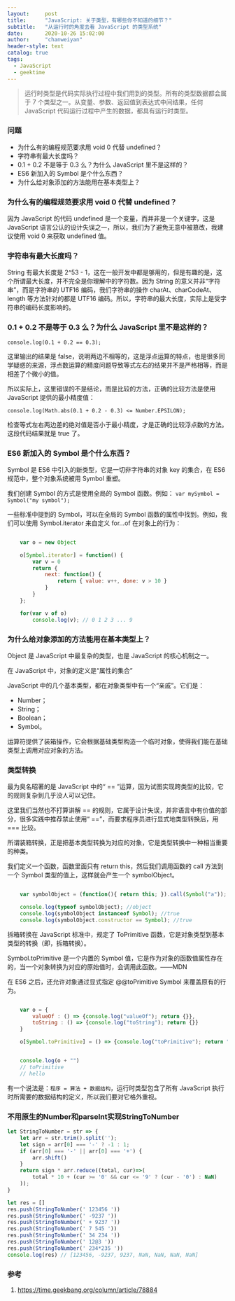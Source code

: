 ```yaml
---
layout:     post
title:      "JavaScript: 关于类型，有哪些你不知道的细节？"
subtitle:   "从运行时的角度去看 JavaScript 的类型系统"
date:       2020-10-26 15:02:00
author:     "chanweiyan"
header-style: text
catalog: true
tags:
  - JavaScript
  - geektime
---
```


>运行时类型是代码实际执行过程中我们用到的类型。所有的类型数据都会属于 7 个类型之一。从变量、参数、返回值到表达式中间结果，任何 JavaScript 代码运行过程中产生的数据，都具有运行时类型。

### 问题

+ 为什么有的编程规范要求用 void 0 代替 undefined？
+ 字符串有最大长度吗？
+ 0.1 + 0.2 不是等于 0.3 么？为什么 JavaScript 里不是这样的？
+ ES6 新加入的 Symbol 是个什么东西？
+ 为什么给对象添加的方法能用在基本类型上？

### 为什么有的编程规范要求用 void 0 代替 undefined？

因为 JavaScript 的代码 undefined 是一个变量，而并非是一个关键字，这是 JavaScript 语言公认的设计失误之一，所以，我们为了避免无意中被篡改，我建议使用 void 0 来获取 undefined 值。


### 字符串有最大长度吗？

String 有最大长度是 2^53 - 1，这在一般开发中都是够用的，但是有趣的是，这个所谓最大长度，并不完全是你理解中的字符数。因为 String 的意义并非“字符串”，而是字符串的 UTF16 编码，我们字符串的操作 charAt、charCodeAt、length 等方法针对的都是 UTF16 编码。所以，字符串的最大长度，实际上是受字符串的编码长度影响的。

### 0.1 + 0.2 不是等于 0.3 么？为什么 JavaScript 里不是这样的？

`console.log(0.1 + 0.2 == 0.3);`

这里输出的结果是 false，说明两边不相等的，这是浮点运算的特点，也是很多同学疑惑的来源，浮点数运算的精度问题导致等式左右的结果并不是严格相等，而是相差了个微小的值。

所以实际上，这里错误的不是结论，而是比较的方法，正确的比较方法是使用 JavaScript 提供的最小精度值：

`console.log(Math.abs(0.1 + 0.2 - 0.3) <= Number.EPSILON);`

检查等式左右两边差的绝对值是否小于最小精度，才是正确的比较浮点数的方法。这段代码结果就是 true 了。

### ES6 新加入的 Symbol 是个什么东西？

Symbol 是 ES6 中引入的新类型，它是一切非字符串的对象 key 的集合，在 ES6 规范中，整个对象系统被用 Symbol 重塑。

我们创建 Symbol 的方式是使用全局的 Symbol 函数。例如：
`var mySymbol = Symbol("my symbol");`

一些标准中提到的 Symbol，可以在全局的 Symbol 函数的属性中找到。例如，我们可以使用 Symbol.iterator 来自定义 for…of 在对象上的行为：

```js

    var o = new Object

    o[Symbol.iterator] = function() {
        var v = 0
        return {
            next: function() {
                return { value: v++, done: v > 10 }
            }
        }
    };

    for(var v of o)
        console.log(v); // 0 1 2 3 ... 9
```

### 为什么给对象添加的方法能用在基本类型上？

Object 是 JavaScript 中最复杂的类型，也是 JavaScript 的核心机制之一。

在 JavaScript 中，对象的定义是“属性的集合”

JavaScript 中的几个基本类型，都在对象类型中有一个“亲戚”。它们是：

+ Number；
+ String；
+ Boolean；
+ Symbol。

运算符提供了装箱操作，它会根据基础类型构造一个临时对象，使得我们能在基础类型上调用对应对象的方法。

### 类型转换

最为臭名昭著的是 JavaScript 中的“ == ”运算，因为试图实现跨类型的比较，它的规则复杂到几乎没人可以记住。

这里我们当然也不打算讲解 == 的规则，它属于设计失误，并非语言中有价值的部分，很多实践中推荐禁止使用“ ==”，而要求程序员进行显式地类型转换后，用 === 比较。

所谓装箱转换，正是把基本类型转换为对应的对象，它是类型转换中一种相当重要的种类。

我们定义一个函数，函数里面只有 return this，然后我们调用函数的 call 方法到一个 Symbol 类型的值上，这样就会产生一个 symbolObject。
```js

    var symbolObject = (function(){ return this; }).call(Symbol("a"));

    console.log(typeof symbolObject); //object
    console.log(symbolObject instanceof Symbol); //true
    console.log(symbolObject.constructor == Symbol); //true
```

拆箱转换在 JavaScript 标准中，规定了 ToPrimitive 函数，它是对象类型到基本类型的转换（即，拆箱转换）。

Symbol.toPrimitive 是一个内置的 Symbol 值，它是作为对象的函数值属性存在的，当一个对象转换为对应的原始值时，会调用此函数。——MDN

在 ES6 之后，还允许对象通过显式指定 @@toPrimitive Symbol 来覆盖原有的行为。

```js

    var o = {
        valueOf : () => {console.log("valueOf"); return {}},
        toString : () => {console.log("toString"); return {}}
    }

    o[Symbol.toPrimitive] = () => {console.log("toPrimitive"); return "hello"}


    console.log(o + "")
    // toPrimitive
    // hello
```

有一个说法是：`程序 = 算法 + 数据结构`，运行时类型包含了所有 JavaScript 执行时所需要的数据结构的定义，所以我们要对它格外重视。

### 不用原生的Number和parseInt实现StringToNumber

```js
let StringToNumber = str => {
    let arr = str.trim().split('');
    let sign = arr[0] === '-' ? -1 : 1;
    if (arr[0] === '-' || arr[0] === '+') {
        arr.shift()
    }
    return sign * arr.reduce((total, cur)=>(
        total * 10 + (cur >= '0' && cur <= '9' ? (cur - '0') : NaN)
    ));
}

let res = []
res.push(StringToNumber(' 123456 '))
res.push(StringToNumber(' -9237 '))
res.push(StringToNumber(' + 9237 '))
res.push(StringToNumber(' 7 545 '))
res.push(StringToNumber(' 34 234 '))
res.push(StringToNumber(' 12@3 '))
res.push(StringToNumber(' 234*235 '))
console.log(res) // [123456, -9237, 9237, NaN, NaN, NaN, NaN]
```

### 参考

1. <https://time.geekbang.org/column/article/78884>
